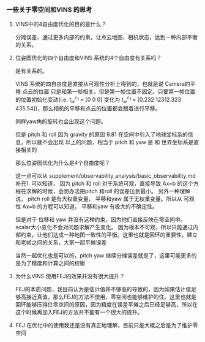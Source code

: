 <!--
 * @Author: Liu Weilong
 * @Date: 2021-05-13 13:33:48
 * @LastEditors: Liu Weilong 
 * @LastEditTime: 2021-05-13 14:39:02
 * @FilePath: /Codes/32. vins_related/origin/VINS_Mono/4dof_pose_graph_nullspace.md
 * @Description: 
-->
### 一些关于零空间和VINS 的思考
1. VINS中的4自由度优化的目的是什么？
   
   分摊误差、通过更多内部的约束，让点云地图、相机状态，达到一种内部平衡的关系。

2. 位姿图优化的四个自由度和VINS 系统的4个自由度有关系吗？
   
   是有关系的。
   
   VINS 系统的四自由度是直接从可观性分析上得到的，也就是说 Camera的平移 点云的位置 只是和第一帧相关，但是第一帧位置不固定。只要第一帧位置的位置初始化变动(i.e. $t^{c_1}_w$ = [0 0 0] 变化为 $t^{c_1}_w$ = [0.232 12312.323 435.54])，那么相机的平移和点云的位置都会跟着进行平移。
   
   同样yaw角的旋转也会出现这个问题。
   
   但是 pitch 和 roll 因为 gravity 的原因 9.81 在空间中引入了地球坐标系的信息，所以就不会出现 以上的问题，相当于 pitch 和 yaw 是
   和 世界坐标系是直接相关的

   那么位姿图优化为什么是4个自由度呢？

   这一点可以从 supplement/observability_analysis/basic_observability.md 补充1. 可以知道， 因为 pitch 和 roll 对于系统可观，直接导致 Ax=b 的这个方程在求解的时候，会想办法把pitch 和roll 的误差压到最小。
   另外一种理解说， pitch roll 是有大权重变量， 平移和yaw 属于无权重变量。所以从 可观性 Ax=b 的方程可以知道， 平移和yaw 有极大的不确定性。

   但是对于 位移和 yaw 并没有这种约束，因为他们直接反映在零空间中。scalar大小变化不会对问题求解产生变化。
   因为根本不可观，所以只能通过内部约束，让他们达成一种地图一致性的平衡。这里也就是回环的重要性，建立和老帧之间的关系，大家一起平摊误差

   当然一起优化也是可以的，pitch yaw 继续分摊误差就是了，这里可能更多的是为了精度和计算之间的权衡
   
3. 为什么VINS 使用FEJ的效果并没有很大提升？
   
   FEJ的本质问题，我目前认为是估计值并不够高的导致的，因为如果估计值足够高接近真值，那么FEJ的方法不使用，零空间也能够维护的住。这里也就是回环能够压得住零空间的原因，因为精度在误差平摊之后已经足够高，所以在这个时候再加入FEJ的方法并不能有一个很大的提升。

4. FEJ 在优化中的使用我还是没有真正地理解，目前只是大概之后是为了维护零空间
   


